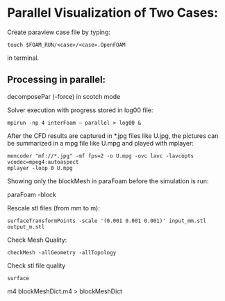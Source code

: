 # **Parallel Visualization of Two Cases:**

Create paraview case file by typing:

```
touch $FOAM_RUN/<case>/<case>.OpenFOAM
```
in terminal.


## Processing in parallel:

decomposePar (-force) in scotch mode

Solver execution with progress stored in log00 file:

```
mpirun -np 4 interFoam – parallel > log00 &
```

After the CFD results are captured in *.jpg files like U.jpg, the pictures can be summarized in a mpg file like U.mpg and played with mplayer:

```
mencoder "mf://*.jpg" -mf fps=2 -o U.mpg -ovc lavc -lavcopts vcodec=mpeg4:autoaspect
mplayer -loop 0 U.mpg
```

Showing only the blockMesh in paraFoam before the simulation is run:

paraFoam -block

Rescale stl files (from mm to m):
```
surfaceTransformPoints -scale '(0.001 0.001 0.001)' input_mm.stl output_m.stl
```
Check Mesh Quality:
```
checkMesh -allGeometry -allTopology
```
Check stl file quality
```
surface
```
m4 blockMeshDict.m4 > blockMeshDict
